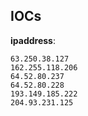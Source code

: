 
## IOCs

__ipaddress__:

```text
63.250.38.127
162.255.118.206
64.52.80.237
64.52.80.228
193.149.185.222
204.93.231.125
```